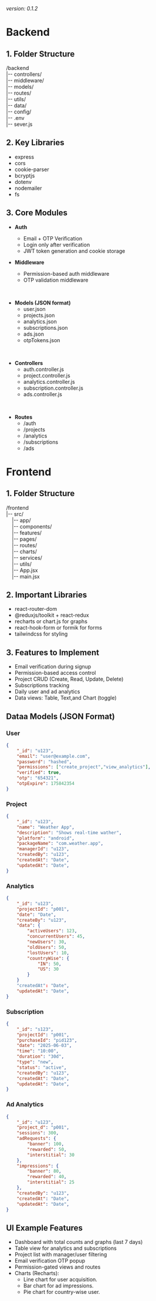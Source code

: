 _version: 0.1.2_

# Backend

## 1. Folder Structure

/backend <br>
|-- controllers/ <br>
|-- middleware/ <br>
|-- models/ <br>
|-- routes/ <br>
|-- utils/ <br>
|-- data/ <br>
|-- config/ <br>
|-- .env <br>
|-- sever.js <br>

## 2. Key Libraries

- express
- cors
- cookie-parser
- bcryptjs
- dotenv
- nodemailer
- fs

## 3. Core Modules

- **Auth**

  - Email + OTP Verification
  - Login only after verification
  - JWT token generation and cookie storage
    <br>

- **Middleware**
  - Permission-based auth middleware
  - OTP validation middleware

<br>

- **Models (JSON format)**
  - user.json
  - projects.json
  - analytics.json
  - subscriptions.json
  - ads.json
  - otpTokens.json

<br>

- **Controllers**
  - auth.controller.js
  - project.controller.js
  - analytics.controller.js
  - subscription.controller.js
  - ads.controller.js

<br>

- **Routes**
  - /auth
  - /projects
  - /analytics
  - /subscriptions
  - /ads

# Frontend

## 1. Folder Structure

/frontend <br>
|-- src/ <br>
&nbsp;&nbsp;&nbsp;&nbsp;|-- app/ <br>
&nbsp;&nbsp;&nbsp;&nbsp;|-- components/ <br>
&nbsp;&nbsp;&nbsp;&nbsp;|-- features/ <br>
&nbsp;&nbsp;&nbsp;&nbsp;|-- pages/ <br>
&nbsp;&nbsp;&nbsp;&nbsp;|-- routes/ <br>
&nbsp;&nbsp;&nbsp;&nbsp;|-- charts/ <br>
&nbsp;&nbsp;&nbsp;&nbsp;|-- services/ <br>
&nbsp;&nbsp;&nbsp;&nbsp;|-- utils/ <br>
&nbsp;&nbsp;&nbsp;&nbsp;|-- App.jsx <br>
&nbsp;&nbsp;&nbsp;&nbsp;|-- main.jsx <br>

## 2. Important Libraries

- react-router-dom
- @reduxjs/toolkit + react-redux
- recharts or chart.js for graphs
- react-hook-form or formik for forms
- tailwindcss for styling

## 3. Features to Implement

- Email verification during signup
- Permission-based access control
- Project CRUD (Create, Read, Update, Delete)
- Subscriptions tracking
- Daily user and ad analytics
- Data views: Table, Text,and Chart (toggle)

## Dataa Models (JSON Format)

### User

```JSON
{
    "_id": "u123",
    "email": "user@example.com",
    "password": "hashed",
    "permissions": ["create_project","view_analytics"],
    "verified": true,
    "otp": "654321",
    "otpExpire": 175842354
}
```

### Project

```JSON
{
    "_id": "u123",
    "name": "Weather App",
    "description": "Shows real-time wather",
    "platform": "android",
    "packageName": "com.weather.app",
    "managerId": "u123",
    "createdBy": "u123",
    "createdAt": "Date",
    "updatedAt": "Date",
}
```

### Analytics

```JSON
{
    "_id": "u123",
    "projectId": "p001",
    "date": "Date",
    "createBy": "u123",
    "data": {
        "activeUsers": 123,
        "concurrentUsers": 45,
        "newUsers": 30,
        "oldUsers": 50,
        "lostUsers": 10,
        "countryWise": {
            "IN": 50,
            "US": 30
        }
    }
    "createdAt": "Date",
    "updatedAt": "Date",
}
```

### Subscription

```JSON
{
    "_id": "s123",
    "projectId": "p001",
    "purchaseId": "pid123",
    "date": "2025-06-03",
    "time": "10:00",
    "duration": "30d",
    "type": "new",
    "status": "active",
    "createdBy": "u123",
    "createdAt": "Date",
    "updatedAt": "Date",
}
```

### Ad Analytics

```JSON
{
    "_id": "u123",
    "project_d": "p001",
    "sessions": 300,
    "adRequests": {
        "banner": 100,
        "rewarded": 50,
        "interstitial": 30
    },
    "impressions": {
        "banner": 80,
        "rewarded": 40,
        "interstitial": 25
    },
    "createdBy": "u123",
    "createdAt": "Date",
    "updatedAt": "Date",
}
```

## UI Example Features

- Dashboard with total counts and graphs (last 7 days)
- Table view for analytics and subscriptions
- Project list with manager/user filtering
- Email verification OTP popup
- Permission-gated views and routes
- Charts (Recharts):
  - Line chart for user acquisition.
  - Bar chart for ad impressions.
  - Pie chart for country-wise user.
